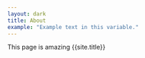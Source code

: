 ```yaml
---
layout: dark
title: About
example: "Example text in this variable."
---
```


This page is amazing {{site.title}}
